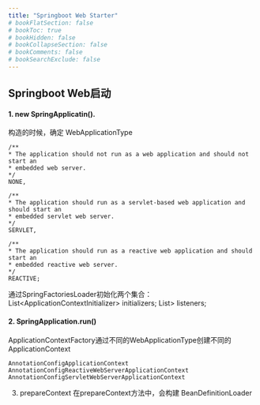 ```yaml
---
title: "Springboot Web Starter"
# bookFlatSection: false
# bookToc: true
# bookHidden: false
# bookCollapseSection: false
# bookComments: false
# bookSearchExclude: false
---
```


## Springboot Web启动

#### 1. new SpringApplicatin().
构造的时候，确定 WebApplicationType
```
/**
* The application should not run as a web application and should not start an
* embedded web server.
*/
NONE,

/**
* The application should run as a servlet-based web application and should start an
* embedded servlet web server.
*/
SERVLET,

/**
* The application should run as a reactive web application and should start an
* embedded reactive web server.
*/
REACTIVE;
```

通过SpringFactoriesLoader初始化两个集合：
List<ApplicationContextInitializer<?>> initializers;
List<ApplicationListener<?>> listeners;

#### 2. SpringApplication.run()
ApplicationContextFactory通过不同的WebApplicationType创建不同的ApplicationContext
```
AnnotationConfigApplicationContext
AnnotationConfigReactiveWebServerApplicationContext
AnnotationConfigServletWebServerApplicationContext
```
3. prepareContext
在prepareContext方法中，会构建 BeanDefinitionLoader 
